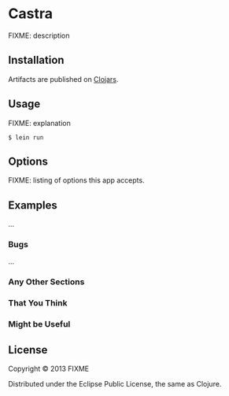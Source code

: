 # Castra

FIXME: description

## Installation

Artifacts are published on [Clojars](http://clojars.org/tailrecursion/castra).

## Usage

FIXME: explanation

    $ lein run

## Options

FIXME: listing of options this app accepts.

## Examples

...

### Bugs

...

### Any Other Sections
### That You Think
### Might be Useful

## License

Copyright © 2013 FIXME

Distributed under the Eclipse Public License, the same as Clojure.
